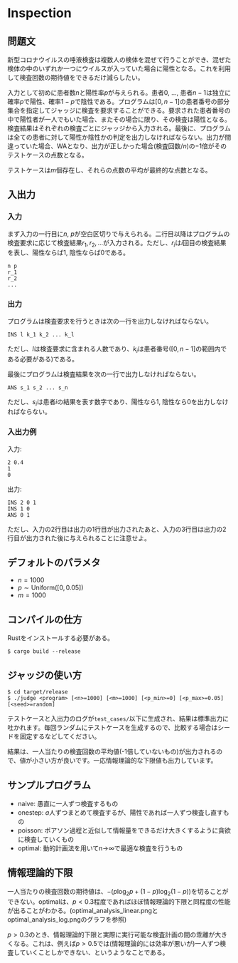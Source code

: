 # Inspection

## 問題文
新型コロナウイルスの唾液検査は複数人の検体を混ぜて行うことができ、混ぜた検体の中のいずれか一つにウイルスが入っていた場合に陽性となる。これを利用して検査回数の期待値をできるだけ減らしたい。

入力として初めに患者数$n$と陽性率$p$が与えられる。患者$0$, ..., 患者$n-1$は独立に確率$p$で陽性、確率$1-p$で陰性である。プログラムは$[0, n-1]$の患者番号の部分集合を指定してジャッジに検査を要求することができる。要求された患者番号の中で陽性者が一人でもいた場合、またその場合に限り、その検査は陽性となる。検査結果はそれぞれの検査ごとにジャッジから入力される。最後に、プログラムは全ての患者に対して陽性か陰性かの判定を出力しなければならない。出力が間違っていた場合、WAとなり、出力が正しかった場合(検査回数/$n$)の$-1$倍がそのテストケースの点数となる。

テストケースは$m$個存在し、それらの点数の平均が最終的な点数となる。

## 入出力

### 入力
まず入力の一行目に$n$, $p$が空白区切りで与えられる。二行目以降はプログラムの検査要求に応じて検査結果$r_1, r_2, ...$が入力される。ただし、$r_i$は$i$回目の検査結果を表し、陽性ならば1, 陰性ならば0である。
```
n p
r_1
r_2
...
```

### 出力
プログラムは検査要求を行うときは次の一行を出力しなければならない。
```
INS l k_1 k_2 ... k_l
```
ただし、$l$は検査要求に含まれる人数であり、$k_i$は患者番号($[0, n-1]$の範囲内である必要がある)である。

最後にプログラムは検査結果を次の一行で出力しなければならない。
```
ANS s_1 s_2 ... s_n
```
ただし、$s_i$は患者$i$の結果を表す数字であり、陽性なら1, 陰性なら0を出力しなければならない。

### 入出力例

入力: 
```
2 0.4
1
0
```

出力:
```
INS 2 0 1
INS 1 0
ANS 0 1
```

ただし、入力の2行目は出力の1行目が出力されたあと、入力の3行目は出力の2行目が出力された後に与えられることに注意せよ。


## デフォルトのパラメタ
* $n = 1000$
* $p \sim \mathrm{Uniform}([0, 0.05])$
* $m = 1000$


## コンパイルの仕方
Rustをインストールする必要がある。
```
$ cargo build --release
```

## ジャッジの使い方
```
$ cd target/release
$ ./judge <program> [<n>=1000] [<m>=1000] [<p_min>=0] [<p_max>=0.05] [<seed>=random]
```
テストケースと入出力のログが`test_cases/`以下に生成され、結果は標準出力に吐かれます。毎回ランダムにテストケースを生成するので、比較する場合はシードを固定するなどしてください。

結果は、一人当たりの検査回数の平均値(-1倍していないもの)が出力されるので、値が小さい方が良いです。一応情報理論的な下限値も出力しています。

## サンプルプログラム
* naive: 愚直に一人ずつ検査するもの
* onestep: $a$人ずつまとめて検査するが、陽性であれば一人ずつ検査し直すもの
* poisson: ポアソン過程と近似して情報量をできるだけ大きくするように貪欲に検査していくもの
* optimal: 動的計画法を用いてn→∞で最適な検査を行うもの

## 情報理論的下限
一人当たりの検査回数の期待値は、$-(p\log_2 p + (1-p)\log_2 (1-p))$を切ることができない。optimalは、$p<0.3$程度であればほぼ情報理論的下限と同程度の性能が出ることがわかる。(optimal_analysis_linear.pngとoptimal_analysis_log.pngのグラフを参照)

$p>0.3$のとき、情報理論的下限と実際に実行可能な検査計画の間の乖離が大きくなる。これは、例えば$p>0.5$では(情報理論的には効率が悪いが)一人ずつ検査していくことしかできない、というようなことである。


